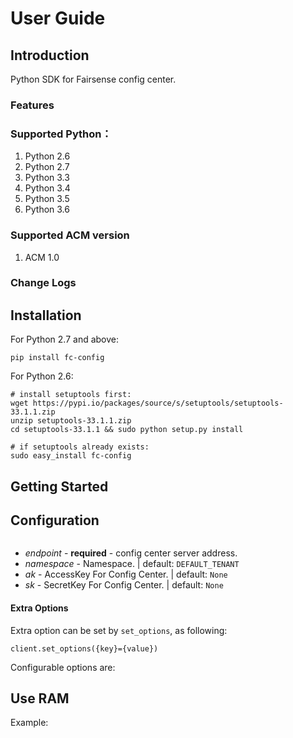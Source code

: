 # User Guide

## Introduction

Python SDK for Fairsense config center.

### Features

### Supported Python：

1. Python 2.6
2. Python 2.7
3. Python 3.3
4. Python 3.4
5. Python 3.5
6. Python 3.6

### Supported ACM version
1. ACM 1.0

### Change Logs

## Installation

For Python 2.7 and above:
```shell
pip install fc-config
```

For Python 2.6:
```shell
# install setuptools first:
wget https://pypi.io/packages/source/s/setuptools/setuptools-33.1.1.zip
unzip setuptools-33.1.1.zip
cd setuptools-33.1.1 && sudo python setup.py install

# if setuptools already exists:
sudo easy_install fc-config
```

## Getting Started


## Configuration
```
```

* *endpoint* - **required**  -  config center server address.
* *namespace* - Namespace. | default: `DEFAULT_TENANT`
* *ak* - AccessKey For Config Center. | default: `None`
* *sk* - SecretKey For Config Center. | default: `None`

#### Extra Options
Extra option can be set by `set_options`, as following:

```
client.set_options({key}={value})
```

Configurable options are:

## Use RAM

Example:
```python

```





